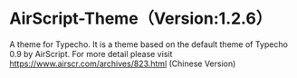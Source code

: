 AirScript-Theme（Version:1.2.6）
===============

A theme for Typecho.
It is a theme based on the default theme of Typecho 0.9 by AirScript.
For more detail please visit https://www.airscr.com/archives/823.html (Chinese Version)
